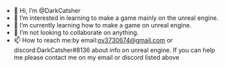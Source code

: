 - 👋 Hi, I’m @DarkCatsher
- 👀 I’m interested in learning to make a game mainly on the unreal engine.
- 🌱 I’m currently learning how to make a game on unreal engine.
- 💞️ I’m not looking to collaborate on anything.
- 📫 How to reach me:by email:ov3730674@gmail.com or discord:DarkCatsher#8136 about info on unreal engine.
If you can help me please contact me on my email or discord listed above

